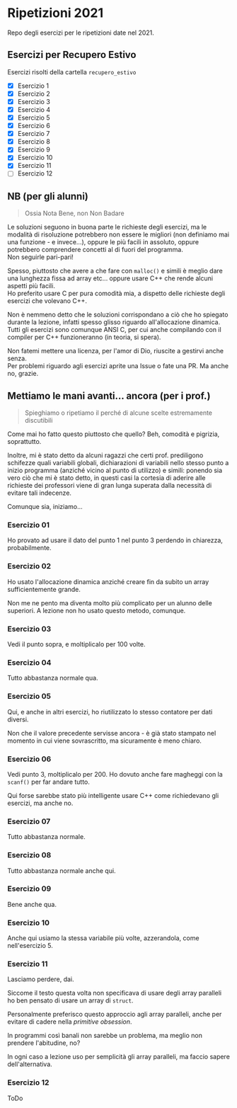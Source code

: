 # Ripetizioni 2021

Repo degli esercizi per le ripetizioni date nel 2021.

## Esercizi per Recupero Estivo

Esercizi risolti della cartella `recupero_estivo`

- [x] Esercizio 1
- [x] Esercizio 2
- [x] Esercizio 3
- [x] Esercizio 4
- [x] Esercizio 5
- [x] Esercizio 6
- [x] Esercizio 7
- [x] Esercizio 8
- [x] Esercizio 9
- [x] Esercizio 10
- [x] Esercizio 11
- [ ] Esercizio 12

## NB (per gli alunni)

> Ossia Nota Bene, non Non Badare

Le soluzioni seguono in buona parte le richieste degli esercizi, ma le modalità di risoluzione potrebbero non essere le migliori (non definiamo mai una funzione - e invece...), oppure le più facili in assoluto, oppure potrebbero comprendere concetti al di fuori del programma.  
Non seguirle pari-pari!  

Spesso, piuttosto che avere a che fare con `malloc()` e simili è meglio dare una lunghezza fissa ad array etc... oppure usare C++ che rende alcuni aspetti più facili.  
Ho preferito usare C per pura comodità mia, a dispetto delle richieste degli esercizi che volevano C++.  

Non è nemmeno detto che le soluzioni corrispondano a ciò che ho spiegato durante la lezione, infatti spesso glisso riguardo all'allocazione dinamica.  
Tutti gli esercizi sono comunque ANSI C, per cui anche compilando con il compiler per C++ funzioneranno (in teoria, si spera).

Non fatemi mettere una licenza, per l'amor di Dio, riuscite a gestirvi anche senza.  
Per problemi riguardo agli esercizi aprite una Issue o fate una PR. Ma anche no, grazie.

## Mettiamo le mani avanti... ancora (per i prof.)

> Spieghiamo o ripetiamo il perché di alcune scelte estremamente discutibili

Come mai ho fatto questo piuttosto che quello? Beh, comodità e pigrizia, soprattutto.

Inoltre, mi è stato detto da alcuni ragazzi che certi prof. prediligono schifezze quali variabili globali, dichiarazioni di variabili nello stesso punto a inizio programma (anziché vicino al punto di utilizzo) e simili: ponendo sia vero ciò che mi è stato detto, in questi casi la cortesia di aderire alle richieste dei professori viene di gran lunga superata dalla necessità di evitare tali indecenze.

Comunque sia, iniziamo...

### Esercizio 01

Ho provato ad usare il dato del punto 1 nel punto 3 perdendo in chiarezza, probabilmente.

### Esercizio 02

Ho usato l'allocazione dinamica anziché creare fin da subito un array sufficientemente grande.

Non me ne pento ma diventa molto più complicato per un alunno delle superiori. A lezione non ho usato questo metodo, comunque.

### Esercizio 03

Vedi il punto sopra, e moltiplicalo per 100 volte.

### Esercizio 04

Tutto abbastanza normale qua.

### Esercizio 05

Qui, e anche in altri esercizi, ho riutilizzato lo stesso contatore per dati diversi.

Non che il valore precedente servisse ancora - è già stato stampato nel momento in cui viene sovrascritto, ma sicuramente è meno chiaro.

### Esercizio 06

Vedi punto 3, moltiplicalo per 200. Ho dovuto anche fare magheggi con la `scanf()` per far andare tutto.

Qui forse sarebbe stato più intelligente usare C++ come richiedevano gli esercizi, ma anche no.

### Esercizio 07

Tutto abbastanza normale.

### Esercizio 08

Tutto abbastanza normale anche qui.

### Esercizio 09

Bene anche qua.

### Esercizio 10

Anche qui usiamo la stessa variabile più volte, azzerandola, come nell'esercizio 5.

### Esercizio 11

Lasciamo perdere, dai.

Siccome il testo questa volta non specificava di usare degli array paralleli ho ben pensato di usare un array di `struct`.

Personalmente preferisco questo approccio agli array paralleli, anche per evitare di cadere nella _primitive obsession_.

In programmi così banali non sarebbe un problema, ma meglio non prendere l'abitudine, no?

In ogni caso a lezione uso per semplicità gli array paralleli, ma faccio sapere dell'alternativa.

### Esercizio 12

ToDo
